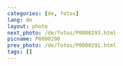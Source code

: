 ```yaml
---
categories: [de, fotos]
lang: de
layout: photo
next_photo: /de/fotos/P0000293.html
picname: P0000290
prev_photo: /de/fotos/P0000291.html
tags: []
---
```

